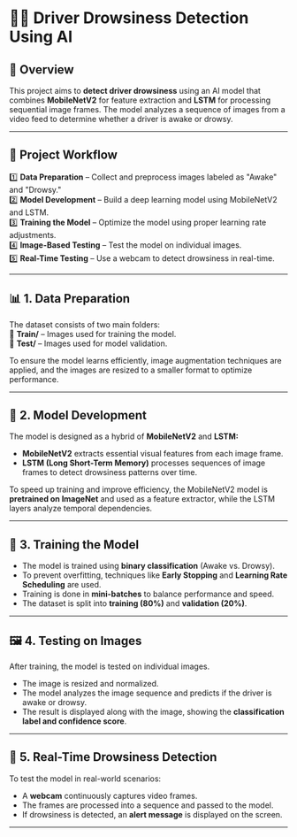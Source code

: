 # 🚗🛑 **Driver Drowsiness Detection Using AI**  

## 📌 **Overview**  
This project aims to **detect driver drowsiness** using an AI model that combines **MobileNetV2** for feature extraction and **LSTM** for processing sequential image frames. The model analyzes a sequence of images from a video feed to determine whether a driver is awake or drowsy.  

---

## 📂 **Project Workflow**  
1️⃣ **Data Preparation** – Collect and preprocess images labeled as "Awake" and "Drowsy."  
2️⃣ **Model Development** – Build a deep learning model using MobileNetV2 and LSTM.  
3️⃣ **Training the Model** – Optimize the model using proper learning rate adjustments.  
4️⃣ **Image-Based Testing** – Test the model on individual images.  
5️⃣ **Real-Time Testing** – Use a webcam to detect drowsiness in real-time.  

---

## 📊 **1. Data Preparation**  
The dataset consists of two main folders:  
📁 **Train/** – Images used for training the model.  
📁 **Test/** – Images used for model validation.  

To ensure the model learns efficiently, image augmentation techniques are applied, and the images are resized to a smaller format to optimize performance.  

---

## 🤖 **2. Model Development**  
The model is designed as a hybrid of **MobileNetV2** and **LSTM:**  
- **MobileNetV2** extracts essential visual features from each image frame.  
- **LSTM (Long Short-Term Memory)** processes sequences of image frames to detect drowsiness patterns over time.  

To speed up training and improve efficiency, the MobileNetV2 model is **pretrained on ImageNet** and used as a feature extractor, while the LSTM layers analyze temporal dependencies.  

---

## 🎯 **3. Training the Model**  
- The model is trained using **binary classification** (Awake vs. Drowsy).  
- To prevent overfitting, techniques like **Early Stopping** and **Learning Rate Scheduling** are used.  
- Training is done in **mini-batches** to balance performance and speed.  
- The dataset is split into **training (80%)** and **validation (20%)**.  

---

## 🖼️ **4. Testing on Images**  
After training, the model is tested on individual images.  
- The image is resized and normalized.  
- The model analyzes the image sequence and predicts if the driver is awake or drowsy.  
- The result is displayed along with the image, showing the **classification label and confidence score**.  

---

## 🎥 **5. Real-Time Drowsiness Detection**  
To test the model in real-world scenarios:  
- A **webcam** continuously captures video frames.  
- The frames are processed into a sequence and passed to the model.  
- If drowsiness is detected, an **alert message** is displayed on the screen.  

  

---
